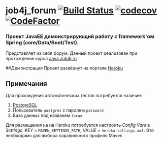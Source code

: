 # job4j_forum [![Build Status](https://travis-ci.org/QmBo/job4j_forum.svg?branch=master)](https://travis-ci.org/QmBo/job4j_forum) [![codecov](https://codecov.io/gh/QmBo/job4j_forum/branch/master/graph/badge.svg)](https://codecov.io/gh/QmBo/job4j_forum) [![CodeFactor](https://www.codefactor.io/repository/github/qmbo/job4j_forum/badge)](https://www.codefactor.io/repository/github/qmbo/job4j_forum)
### Проект JavaEE демонстрирующий работу с framework'ом Spring (core/Data/Boot/Test).
Представляет из себя форум.
Данный проект реализован при прохождение курса [Java Job4j.ru](https://job4j.ru/)

##Демонстрация
Проект развёрнут на портале [Heroku](https://vast-peak-67874.herokuapp.com/)

##  Примечания
Для прохождения автоматических тестов потребуется наличие:
1. [PostgreSQL](https://www.postgresql.org) 
2. Пользователь `postgres` с паролем `password`
3. База данных под названем `forum`

Для размещения на на Heroku потребуется настроить _Config Vars_ в _Settings_: KEY = `MAVEN_SETTINGS_PATH`,
VALUE = `heroku-settings.xml`. Это необходимо для выбора паравильного профиля Maven.